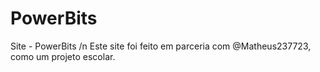 # PowerBits
 Site - PowerBits /n
 Este site foi feito em parceria com @Matheus237723, como um projeto escolar.
